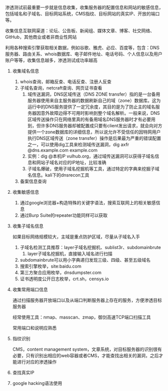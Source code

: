 渗透测试前最重要一步就是信息收集，收集服务器的配置信息和网站的敏感信息，包括域名和子域名、目标网站系统，CMS指纹、目标网站的真实IP、开放的端口等。

收集信息互联网渠道：论坛、公告板、新闻组、媒体文章、博客、社交网络、GitHub，其他商业或者非商业性网站

利用各种搜索引擎获取相关数据，例如谷歌、雅虎、必应、百度等，包含：DNS服务器、路由关系、whois数据库、电子邮件地址、电话号码、个人信息以及用户账户等等，收集信息越多，渗透测试成功率越高

1. 收集域名信息

   1. whois查询，邮箱反查、电话反查、注册人反查
   2. 子域名查询，netcraft查询、网页证书查看
      1. 域传送漏洞，DNS区域传送（DNS ZONE transfer）指的是一台备用服务器使用来自主服务器的数据刷新自己的域（zone）数据库。这为运行中的DNS服务提供了一定冗余度，其目的是为了防止主的域名服务器因意外故障边得不可用时影响到整个域名解析。一般来说，DNS区域传送操作只在网络里真的有备用域名DNS服务器时才有必要用到，但许多DNS服务器却被配置成只要有client发出请求，就会向对方提供一个zone数据库的详细信息，所以说允许不受信任的因特网用户执行DNS区域传送（zone transfer）操作是后果最为严重的错误配置之一，可以使用dig工具来检测域传送漏洞，dig axfr @dns.example.com example.com
      2. 实例：dig @本机IP vulhub.org，通过域传送漏洞可以获得子域名信息和网站子域名对应的IP地址，比较准确
      3. 子域名爆破，使用子域名挖掘机等工具，通过特定的字典来挖掘子域名信息。kali下的dnsrecon工具
   3. 备案信息查询

2. 收集敏感信息

   1. 通过google浏览器+构造特殊的关键字语法，搜索互联网上的相关敏感信息
   2. 通过Burp Suite的repeater功能同样可以获取

3. 收集子域名信息

   如果目标网络规模较大，主域是重点防护区域，尽量从子域名入手

   1. 子域名检测工具推荐：layer子域名挖掘机、sublist3r、subdomainbrute
      1. layer子域名挖掘机，直接输入域名进行扫描
   2. subdomainbrute可以用小字典递归发现三级、四级、甚至五级域名
   3. 搜索引擎枚举，site:baidu.com
   4. 第三方聚合应用枚举，dnsdumpster.com
   5. 证书透明度公开日志枚举，crt.sh，censys.io

4. 收集常用端口信息

   通过扫描服务器开放端口以及从端口判断服务器上存在的服务，方便渗透目标服务器

   经常使用工具：nmap、masscan、zmap，御剑高速TCP端口扫描工具

   常用端口和说明应熟悉

5. 指纹识别

   CMS，content management system，文章系统，对目标服务器的识别很有必要，只有识别出相应的web容器或者CMS，才能查找出相关的漏洞，之后才能进行对应的渗透操作

6. 查找真实IP

6. google hacking语法使用

